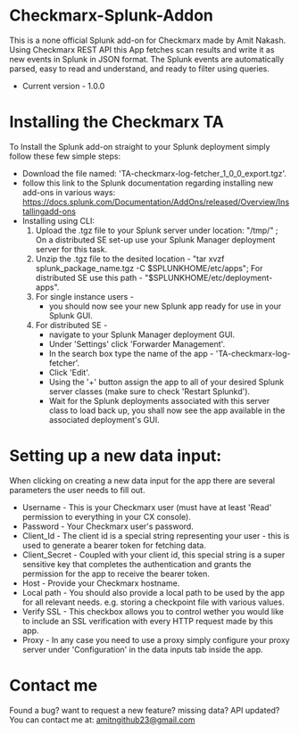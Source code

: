 # Checkmarx-Splunk-Addon
This is a none official Splunk add-on for Checkmarx made by Amit Nakash.
Using Checkmarx REST API this App fetches scan results and write it as new events in Splunk in JSON format.
The Splunk events are automatically parsed, easy to read and understand, and ready to filter using queries.

* Current version - 1.0.0
  
# Installing the Checkmarx TA
To Install the Splunk add-on straight to your Splunk deployment simply follow these few simple steps:

  - Download the file named: 'TA-checkmarx-log-fetcher_1_0_0_export.tgz'.
  - follow this link to the Splunk documentation regarding installing new add-ons in various ways: https://docs.splunk.com/Documentation/AddOns/released/Overview/Installingadd-ons
  - Installing using CLI:
      1. Upload the .tgz file to your Splunk server under location: "/tmp/" ;
         On a distributed SE set-up use your Splunk Manager deployment server for this task.
      2. Unzip the .tgz file to the desited location - "tar xvzf splunk_package_name.tgz -C $SPLUNKHOME/etc/apps";
         For distributed SE use this path - "$SPLUNKHOME/etc/deployment-apps".
      3. For single instance users - 
            * you should now see your new Splunk app ready for use in your Splunk GUI.
      4. For distributed SE - 
            * navigate to your Splunk Manager deployment GUI.
            * Under 'Settings' click 'Forwarder Management'.
            * In the search box type the name of the app - 'TA-checkmarx-log-fetcher'.
            * Click 'Edit'.
            * Using the '+' button assign the app to all of your desired Splunk server classes (make sure to check 'Restart Splunkd').
            * Wait for the Splunk deployments associated with this server class to load back up, you shall now see the app available in the associated deployment's GUI.
                              
# Setting up a new data input:
When clicking on creating a new data input for the app there are several parameters the user needs to fill out.

- Username - This is your Checkmarx user (must have at least 'Read' permission to everything in your CX console).
- Password - Your Checkmarx user's password.
- Client_Id - The client id is a special string representing your user - this is used to generate a bearer token for fetching data.
- Client_Secret - Coupled with your client id, this special string is a super sensitive key that completes the authentication and grants the permission for the app to receive the bearer token.
- Host - Provide your Checkmarx hostname.
- Local path - You should also provide a local path to be used by the app for all relevant needs. e.g. storing a checkpoint file with various values.
- Verify SSL - This checkbox allows you to control wether you would like to include an SSL verification with every HTTP request made by this app. 
- Proxy - In any case you need to use a proxy simply configure your proxy server under 'Configuration' in the data inputs tab inside the app.

# Contact me
Found a bug? want to request a new feature? missing data? API updated?
You can contact me at: amitngithub23@gmail.com
